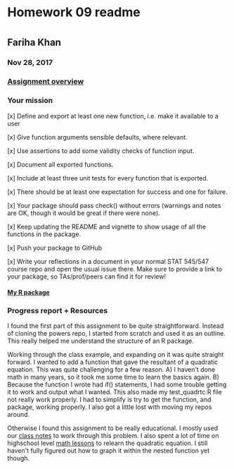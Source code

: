 # Homework 09 readme
#
## Fariha Khan
### Nov 28, 2017

### [Assignment overview](http://stat545.com/hw09_package.html)
### Your mission

 [x] Define and export at least one new function, i.e. make it available to a user

 [x] Give function arguments sensible defaults, where relevant.

 [x] Use assertions to add some validity checks of function input.

 [x] Document all exported functions.

 [x] Include at least three unit tests for every function that is exported.
 
 [x] There should be at least one expectation for success and one for failure.

 [x] Your package should pass check() without errors (warnings and notes are OK, though it would be great if there were none).

 [x] Keep updating the README and vignette to show usage of all the functions in the package. 

 [x] Push your package to GitHub

 [x] Write your reflections in a document in your normal STAT 545/547 course repo and open the usual issue there. Make sure to provide a link to your package, so TAs/prof/peers can find it for review! 
 
 #### [My R package](https://github.com/farihakhan/powersPackage)
 
### Progress report + Resources

I found the first part of this assignment to be quite straightforward. Instead of cloning the powers repo, I started from scratch and used it as an outline. This really helped me understand the structure of an R package. 

Working through the class example, and expanding on it was quite straight forward. I wanted to add a function that gave the resultant of a quadratic equation. This was quite challenging for a few reason. A) I haven't done math in many years, so it took me some time to learn the basics again. B) Because the function I wrote had if() statements, I had some trouble getting it to work and output what I wanted. This also made my test_quadrtc.R file not really work properly. I had to simplify is try to get the function, and package, working properly. I also got a little lost with moving my repos around. 

Otherwise I found this assignment to be really educational. I mostly used our [class notes](http://stat545.com/cm109-110-notes_and_exercises.html#adding-data-to-your-r-package) to work through this problem. I also spent a lot of time on highschool level [math lessons](http://www.biology.arizona.edu/biomath/tutorials/Quadratic/Roots.html) to relearn the quadratic equation. I still haven't fully figured out how to graph it within the nested function yet though.
